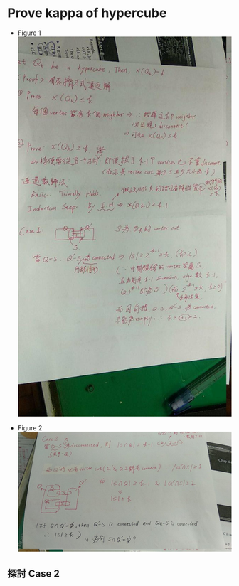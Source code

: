 # Prove kappa of hypercube

* Figure 1
![](./res/ch4/ch4-basic-hyperkappa.jpg)

* Figure 2
![](./res/ch4/ch4-basic-hyperkappa-2.jpg)


## 探討 Case 2